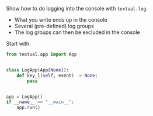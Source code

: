 Show how to do logging into the console with `textual.log`.

 - What you write ends up in the console
 - Several (pre-defined) log groups
 - The log groups can then be excluded in the console

Start with:

```py
from textual.app import App


class LogApp(App[None]):
    def key_l(self, event) -> None:
        pass


app = LogApp()
if __name__ == "__main__":
    app.run()
```
